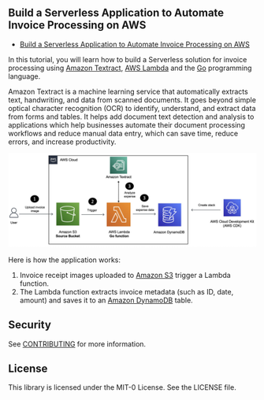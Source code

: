 ## Build a Serverless Application to Automate Invoice Processing on AWS

* [Build a Serverless Application to Automate Invoice Processing on AWS](https://buildon.aws/tutorials/invoice-processing-textract-lambda-golang)

In this tutorial, you will learn how to build a Serverless solution for invoice processing using [Amazon Textract](https://docs.aws.amazon.com/textract/latest/dg/what-is.html?sc_channel=el&sc_campaign=datamlwave&sc_content=invoice-processing-textract-lambda-golang&sc_geo=mult&sc_country=mult&sc_outcome=acq), [AWS Lambda](https://aws.amazon.com/lambda/?sc_channel=el&sc_campaign=datamlwave&sc_content=invoice-processing-textract-lambda-golang&sc_geo=mult&sc_country=mult&sc_outcome=acq) and the [Go](https://go.dev/) programming language.

Amazon Textract is a machine learning service that automatically extracts text, handwriting, and data from scanned documents. It goes beyond simple optical character recognition (OCR) to identify, understand, and extract data from forms and tables. It helps add document text detection and analysis to applications which help businesses automate their document processing workflows and reduce manual data entry, which can save time, reduce errors, and increase productivity.

![Application overview](images/diagram.jpg)

Here is how the application works:

1. Invoice receipt images uploaded to [Amazon S3](https://docs.aws.amazon.com/AmazonS3/latest/userguide/Welcome.html?sc_channel=el&sc_campaign=datamlwave&sc_content=invoice-processing-textract-lambda-golang&sc_geo=mult&sc_country=mult&sc_outcome=acq) trigger a Lambda function.
2. The Lambda function extracts invoice metadata (such as ID, date, amount) and saves it to an [Amazon DynamoDB](https://docs.aws.amazon.com/amazondynamodb/latest/developerguide/Introduction.html?sc_channel=el&sc_campaign=datamlwave&sc_content=invoice-processing-textract-lambda-golang&sc_geo=mult&sc_country=mult&sc_outcome=acq) table. 

## Security

See [CONTRIBUTING](CONTRIBUTING.md#security-issue-notifications) for more information.

## License

This library is licensed under the MIT-0 License. See the LICENSE file.
